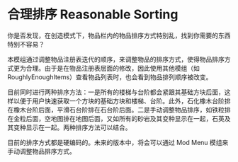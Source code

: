 # 合理排序 Reasonable Sorting

你是否发现，在创造模式下，物品栏内的物品排序方式特别乱，找到你需要的东西特别不容易？

本模组通过调整物品注册表迭代的顺序，来调整物品的排序方式，使得物品排序方式更为合理。由于是在物品注册表层面的修改，因此使用其他模组（如 RoughlyEnoughItems）查看物品列表时，也会看到物品排列顺序被改变。

目前同时进行两种排序方法：一是所有的楼梯与台阶都会紧跟其基础方块后面，这样以便于用户快速获取一个方块的基础方块和楼梯、台阶。此外，石化橡木台阶排在橡木台阶后面，平滑石台阶排在石台阶后面。二是手动调整物品排序，如铁粒排在金粒后面，空地图排在地图后面，又如所有的砂岩及其变种显示在一起，石英及其变种显示在一起。两种排序方法可以结合。

目前的排序方式都是硬编码的。未来的版本中，将会可以通过 Mod Menu 模组来手动调整物品排序方式。
